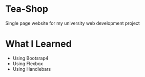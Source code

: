 # Tea-Shop
Single page website for my university web development project


# What I Learned

* Using Bootsrap4
* Using Flexbox
* Using Handlebars